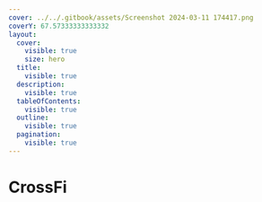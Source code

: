 ```yaml
---
cover: ../../.gitbook/assets/Screenshot 2024-03-11 174417.png
coverY: 67.57333333333332
layout:
  cover:
    visible: true
    size: hero
  title:
    visible: true
  description:
    visible: true
  tableOfContents:
    visible: true
  outline:
    visible: true
  pagination:
    visible: true
---
```


# CrossFi

